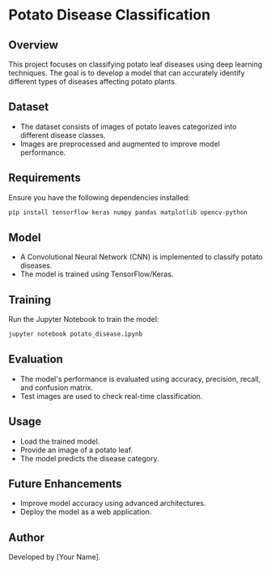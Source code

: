 # Potato Disease Classification

## Overview
This project focuses on classifying potato leaf diseases using deep learning techniques. The goal is to develop a model that can accurately identify different types of diseases affecting potato plants.

## Dataset
- The dataset consists of images of potato leaves categorized into different disease classes.
- Images are preprocessed and augmented to improve model performance.

## Requirements
Ensure you have the following dependencies installed:
```bash
pip install tensorflow keras numpy pandas matplotlib opencv-python
```

## Model
- A Convolutional Neural Network (CNN) is implemented to classify potato diseases.
- The model is trained using TensorFlow/Keras.

## Training
Run the Jupyter Notebook to train the model:
```bash
jupyter notebook potato_disease.ipynb
```

## Evaluation
- The model's performance is evaluated using accuracy, precision, recall, and confusion matrix.
- Test images are used to check real-time classification.

## Usage
- Load the trained model.
- Provide an image of a potato leaf.
- The model predicts the disease category.

## Future Enhancements
- Improve model accuracy using advanced architectures.
- Deploy the model as a web application.

## Author
Developed by [Your Name].

